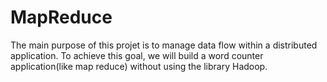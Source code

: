 # MapReduce
The main purpose of this projet is to manage data flow within a distributed application.
To achieve this goal, we will build a word counter application(like map reduce) without using the library Hadoop.
